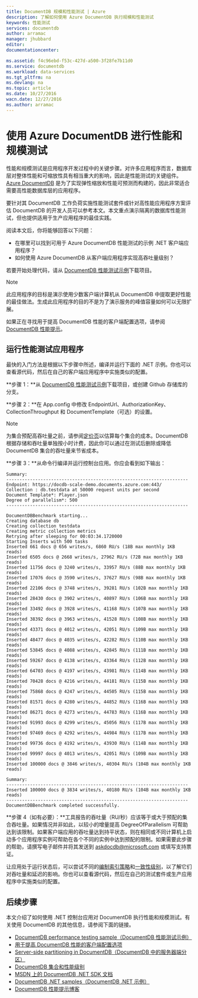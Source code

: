 ```yaml
---
title: DocumentDB 规模和性能测试 | Azure
description: 了解如何使用 Azure DocumentDB 执行规模和性能测试
keywords: 性能测试
services: documentdb
author: arramac
manager: jhubbard
editor: 
documentationcenter: 

ms.assetid: f4c96ebd-f53c-427d-a500-3f28fe7b11d0
ms.service: documentdb
ms.workload: data-services
ms.tgt_pltfrm: na
ms.devlang: na
ms.topic: article
ms.date: 10/27/2016
wacn.date: 12/27/2016
ms.author: arramac
---
```


# 使用 Azure DocumentDB 进行性能和规模测试
性能和规模测试是应用程序开发过程中的关键步骤。对许多应用程序而言，数据库层对整体性能和可缩放性具有相当重大的影响，因此是性能测试的关键组件。[Azure DocumentDB](https://www.azure.cn/home/features/documentdb/) 是为了实现弹性缩放和性能可预测而构建的，因此非常适合需要高性能数据库层的应用程序。

要针对其 DocumentDB 工作负荷实施性能测试套件或针对高性能应用程序方案评估 DocumentDB 的开发人员可以参考本文。本文重点演示隔离的数据库性能测试，但也提供适用于生产应用程序的最佳实践。

阅读本文后，你将能够回答以下问题：

- 在哪里可以找到可用于 Azure DocumentDB 性能测试的示例 .NET 客户端应用程序？
- 如何使用 Azure DocumentDB 从客户端应用程序实现高吞吐量级别？

若要开始处理代码，请从 [DocumentDB 性能测试示例](https://github.com/Azure/azure-documentdb-dotnet/tree/master/samples/documentdb-benchmark)下载项目。

> [!NOTE]
> 此应用程序的目标是演示使用少数客户端计算机从 DocumentDB 中提取更好性能的最佳做法。生成此应用程序的目的不是为了演示服务的峰值容量如何可以无限扩展。

如果正在寻找用于提高 DocumentDB 性能的客户端配置选项，请参阅 [DocumentDB 性能提示](./documentdb-performance-tips.md)。

## 运行性能测试应用程序
最快的入门方法是根据以下步骤中所述，编译并运行下面的 .NET 示例。你也可以查看源代码，然后在自己的客户端应用程序中实施类似的配置。

**步骤 1：**从 [DocumentDB 性能测试示例](https://github.com/Azure/azure-documentdb-dotnet/tree/master/samples/documentdb-benchmark)下载项目，或创建 Github 存储库的分支。

**步骤 2：**在 App.config 中修改 EndpointUrl、AuthorizationKey、CollectionThroughput 和 DocumentTemplate（可选）的设置。

> [!NOTE]
> 为集合预配高吞吐量之前，请参阅[定价页](https://www.azure.cn/pricing/details/documentdb/)以估算每个集合的成本。DocumentDB 根据存储和吞吐量单独按小时计费，因此你可以通过在测试后删除或降低 DocumentDB 集合的吞吐量来节省成本。

**步骤 3：**从命令行编译并运行控制台应用。你应会看到如下输出：

    Summary:
    ---------------------------------------------------------------------
    Endpoint: https://docdb-scale-demo.documents.azure.com:443/
    Collection : db.testdata at 50000 request units per second
    Document Template*: Player.json
    Degree of parallelism*: 500
    ---------------------------------------------------------------------

    DocumentDBBenchmark starting...
    Creating database db
    Creating collection testdata
    Creating metric collection metrics
    Retrying after sleeping for 00:03:34.1720000
    Starting Inserts with 500 tasks
    Inserted 661 docs @ 656 writes/s, 6860 RU/s (18B max monthly 1KB reads)
    Inserted 6505 docs @ 2668 writes/s, 27962 RU/s (72B max monthly 1KB reads)
    Inserted 11756 docs @ 3240 writes/s, 33957 RU/s (88B max monthly 1KB reads)
    Inserted 17076 docs @ 3590 writes/s, 37627 RU/s (98B max monthly 1KB reads)
    Inserted 22106 docs @ 3748 writes/s, 39281 RU/s (102B max monthly 1KB reads)
    Inserted 28430 docs @ 3902 writes/s, 40897 RU/s (106B max monthly 1KB reads)
    Inserted 33492 docs @ 3928 writes/s, 41168 RU/s (107B max monthly 1KB reads)
    Inserted 38392 docs @ 3963 writes/s, 41528 RU/s (108B max monthly 1KB reads)
    Inserted 43371 docs @ 4012 writes/s, 42051 RU/s (109B max monthly 1KB reads)
    Inserted 48477 docs @ 4035 writes/s, 42282 RU/s (110B max monthly 1KB reads)
    Inserted 53845 docs @ 4088 writes/s, 42845 RU/s (111B max monthly 1KB reads)
    Inserted 59267 docs @ 4138 writes/s, 43364 RU/s (112B max monthly 1KB reads)
    Inserted 64703 docs @ 4197 writes/s, 43981 RU/s (114B max monthly 1KB reads)
    Inserted 70428 docs @ 4216 writes/s, 44181 RU/s (115B max monthly 1KB reads)
    Inserted 75868 docs @ 4247 writes/s, 44505 RU/s (115B max monthly 1KB reads)
    Inserted 81571 docs @ 4280 writes/s, 44852 RU/s (116B max monthly 1KB reads)
    Inserted 86271 docs @ 4273 writes/s, 44783 RU/s (116B max monthly 1KB reads)
    Inserted 91993 docs @ 4299 writes/s, 45056 RU/s (117B max monthly 1KB reads)
    Inserted 97469 docs @ 4292 writes/s, 44984 RU/s (117B max monthly 1KB reads)
    Inserted 99736 docs @ 4192 writes/s, 43930 RU/s (114B max monthly 1KB reads)
    Inserted 99997 docs @ 4013 writes/s, 42051 RU/s (109B max monthly 1KB reads)
    Inserted 100000 docs @ 3846 writes/s, 40304 RU/s (104B max monthly 1KB reads)

    Summary:
    ---------------------------------------------------------------------
    Inserted 100000 docs @ 3834 writes/s, 40180 RU/s (104B max monthly 1KB reads)
    ---------------------------------------------------------------------
    DocumentDBBenchmark completed successfully.

**步骤 4（如有必要）：**工具报告的吞吐量（RU/秒）应该等于或大于预配的集合吞吐量。如果情况并非如此，以较小的增量提高 DegreeOfParallelism 可帮助达到该限制。如果客户端应用的吞吐量达到持平状态，则在相同或不同计算机上启动多个应用程序实例可帮助在各个不同的实例中达到预配的限制。如果需要此步骤的帮助，请撰写电子邮件并将其发送到 askdocdb@microsoft.com 或填写支持票证。

让应用处于运行状态后，可以尝试不同的[编制索引策略](./documentdb-indexing-policies.md)和[一致性级别](./documentdb-consistency-levels.md)，以了解它们对吞吐量和延迟的影响。你也可以查看源代码，然后在自己的测试套件或生产应用程序中实施类似的配置。

## 后续步骤
本文介绍了如何使用 .NET 控制台应用对 DocumentDB 执行性能和规模测试。有关使用 DocumentDB 的其他信息，请参阅下面的链接。

- [DocumentDB performance testing sample（DocumentDB 性能测试示例）](https://github.com/Azure/azure-documentdb-dotnet/tree/master/samples/documentdb-benchmark)
- [用于提高 DocumentDB 性能的客户端配置选项](./documentdb-performance-tips.md)
- [Server-side partitioning in DocumentDB（DocumentDB 中的服务器端分区）](./documentdb-partition-data.md)
- [DocumentDB 集合和性能级别](./documentdb-performance-levels.md)
- [MSDN 上的 DocumentDB .NET SDK 文档](https://msdn.microsoft.com/zh-cn/library/azure/dn948556.aspx)
- [DocumentDB .NET samples（DocumentDB .NET 示例）](https://github.com/Azure/azure-documentdb-net)
- [DocumentDB 性能提示博客](https://azure.microsoft.com/blog/2015/01/20/performance-tips-for-azure-documentdb-part-1-2/)

<!---HONumber=Mooncake_1219_2016-->